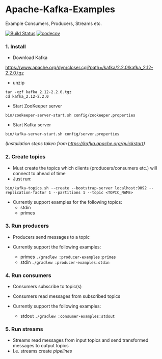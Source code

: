 # Apache-Kafka-Examples

Example Consumers, Producers, Streams etc.

[![Build Status](https://travis-ci.com/wilmol/Apache-Kafka-Examples.svg?branch=master)](https://travis-ci.com/wilmol/Apache-Kafka-Examples) [![codecov](https://codecov.io/gh/wilmol/Apache-Kafka-Examples/branch/master/graph/badge.svg)](https://codecov.io/gh/wilmol/Apache-Kafka-Examples)

### 1. Install 
* Download Kafka 

https://www.apache.org/dyn/closer.cgi?path=/kafka/2.2.0/kafka_2.12-2.2.0.tgz

* unzip
```
tar -xzf kafka_2.12-2.2.0.tgz
cd kafka_2.12-2.2.0
```
* Start ZooKeeper server
```
bin/zookeeper-server-start.sh config/zookeeper.properties
```
* Start Kafka server
```
bin/kafka-server-start.sh config/server.properties
```

*(Installation steps taken from https://kafka.apache.org/quickstart)*

### 2. Create topics
* Must create the topics which clients (producers/consumers etc.) will connect to ahead of time
* Just run:
```
bin/kafka-topics.sh --create --bootstrap-server localhost:9092 --replication-factor 1 --partitions 1 --topic <TOPIC_NAME>
```
* Currently support examples for the following topics:
  * stdin
  * primes

### 3. Run producers
* Producers send messages to a topic


* Currently support the following examples:
  * primes `./gradlew :producer-examples:primes`
  * stdin `./gradlew :producer-examples:stdin`

### 4. Run consumers
* Consumers subscribe to topic(s)
* Consumers read messages from subscribed topics


* Currently support the following examples:
  * stdout `./gradlew :consumer-examples:stdout`

### 5. Run streams
* Streams read messages from input topics and send transformed messages to output topics
* I.e. streams create *pipelines*
